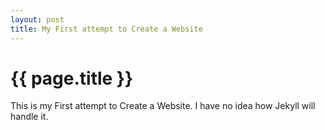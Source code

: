 ```yaml
---
layout: post
title: My First attempt to Create a Website
---
```


# {{ page.title }}

This is my First attempt to Create a Website. I have no idea how Jekyll will handle it.
